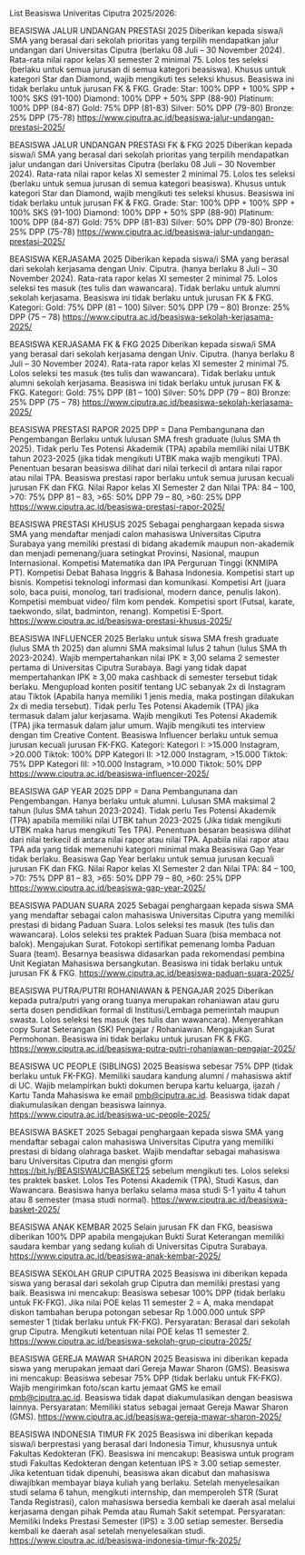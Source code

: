 List Beasiswa Univeritas Ciputra 2025/2026:

BEASISWA JALUR UNDANGAN PRESTASI 2025
Diberikan kepada siswa/i SMA yang berasal dari sekolah prioritas yang terpilih mendapatkan jalur undangan dari Universitas Ciputra (berlaku 08 Juli – 30 November 2024).
Rata-rata nilai rapor kelas XI semester 2 minimal 75.
Lolos tes seleksi (berlaku untuk semua jurusan di semua kategori beasiswa).
Khusus untuk kategori Star dan Diamond, wajib mengikuti tes seleksi khusus.
Beasiswa ini tidak berlaku untuk jurusan FK & FKG.
Grade:
Star: 100% DPP + 100% SPP + 100% SKS (91-100)
Diamond: 100% DPP + 50% SPP (88-90)
Platinum: 100% DPP (84-87)
Gold: 75% DPP (81-83)
Silver: 50% DPP (79-80)
Bronze: 25% DPP (75-78)
https://www.ciputra.ac.id/beasiswa-jalur-undangan-prestasi-2025/

BEASISWA JALUR UNDANGAN PRESTASI FK & FKG 2025
Diberikan kepada siswa/i SMA yang berasal dari sekolah prioritas yang terpilih mendapatkan jalur undangan dari Universitas Ciputra (berlaku 08 Juli – 30 November 2024).
Rata-rata nilai rapor kelas XI semester 2 minimal 75.
Lolos tes seleksi (berlaku untuk semua jurusan di semua kategori beasiswa).
Khusus untuk kategori Star dan Diamond, wajib mengikuti tes seleksi khusus.
Beasiswa ini tidak berlaku untuk jurusan FK & FKG.
Grade:
Star: 100% DPP + 100% SPP + 100% SKS (91-100)
Diamond: 100% DPP + 50% SPP (88-90)
Platinum: 100% DPP (84-87)
Gold: 75% DPP (81-83)
Silver: 50% DPP (79-80)
Bronze: 25% DPP (75-78)
https://www.ciputra.ac.id/beasiswa-jalur-undangan-prestasi-2025/

BEASISWA KERJASAMA 2025
Diberikan kepada siswa/i SMA yang berasal dari sekolah kerjasama dengan Univ. Ciputra. (hanya berlaku 8 Juli – 30 November 2024).
Rata-rata rapor kelas XI semester 2 minimal 75.
Lolos seleksi tes masuk (tes tulis dan wawancara).
Tidak berlaku untuk alumni sekolah kerjasama.
Beasiswa ini tidak berlaku untuk jurusan FK & FKG.
Kategori:
Gold: 75% DPP (81 – 100)
Silver: 50% DPP (79 – 80)
Bronze: 25% DPP (75 – 78)
https://www.ciputra.ac.id/beasiswa-sekolah-kerjasama-2025/

BEASISWA KERJASAMA FK & FKG 2025
Diberikan kepada siswa/i SMA yang berasal dari sekolah kerjasama dengan Univ. Ciputra. (hanya berlaku 8 Juli – 30 November 2024).
Rata-rata rapor kelas XI semester 2 minimal 75.
Lolos seleksi tes masuk (tes tulis dan wawancara).
Tidak berlaku untuk alumni sekolah kerjasama.
Beasiswa ini tidak berlaku untuk jurusan FK & FKG.
Kategori:
Gold: 75% DPP (81 – 100)
Silver: 50% DPP (79 – 80)
Bronze: 25% DPP (75 – 78)
https://www.ciputra.ac.id/beasiswa-sekolah-kerjasama-2025/

BEASISWA PRESTASI RAPOR 2025
DPP = Dana Pembangunana dan Pengembangan
Berlaku untuk lulusan SMA fresh graduate (lulus SMA th 2025).
Tidak perlu Tes Potensi Akademik (TPA) apabila memiliki nilai UTBK tahun 2023-2025 (jika tidak mengikuti UTBK maka wajib mengikuti TPA).
Penentuan besaran beasiswa dilihat dari nilai terkecil di antara nilai rapor atau nilai TPA.
Beasiswa prestasi rapor berlaku untuk semua jurusan kecuali jurusan FK dan FKG.
Nilai Rapor kelas XI Semester 2 dan Nilai TPA:
84 – 100, >70: 75% DPP
81 – 83, >65: 50% DPP
79 – 80, >60: 25% DPP
https://www.ciputra.ac.id/beasiswa-prestasi-rapor-2025/

BEASISWA PRESTASI KHUSUS 2025
Sebagai penghargaan kepada siswa SMA yang mendaftar menjadi calon mahasiswa Universitas Ciputra Surabaya yang memiliki prestasi di bidang akademik maupun non-akademik dan menjadi pemenang/juara setingkat Provinsi, Nasional, maupun Internasional.
Kompetisi Matematika dan IPA Perguruan Tinggi (KNMIPA PT).
Kompetisi Debat Bahasa Inggris & Bahasa Indonesia.
Kompetisi start up bisnis.
Kompetisi teknologi informasi dan komunikasi.
Kompetisi Art (juara solo, baca puisi, monolog, tari tradisional, modern dance, penulis lakon).
Kompetisi membuat video/ film kom pendek.
Kompetisi sport (Futsal, karate, taekwondo, silat, badminton, renang).
Kompetisi E-Sport.
https://www.ciputra.ac.id/beasiswa-prestasi-khusus-2025/

BEASISWA INFLUENCER 2025
Berlaku untuk siswa SMA fresh graduate (lulus SMA th 2025) dan alumni SMA maksimal lulus 2 tahun (lulus SMA th 2023-2024).
Wajib mempertahankan nilai IPK ≥ 3,00 selama 2 semester pertama di Universitas Ciputra Surabaya.
Bagi yang tidak dapat mempertahankan IPK ≥ 3,00 maka cashback di semester tersebut tidak berlaku.
Mengupload konten positif tentang UC sebanyak 2x di Instagram atau Tiktok (Apabila hanya memiliki 1 jenis media, maka postingan dilakukan 2x di media tersebut).
Tidak perlu Tes Potensi Akademik (TPA) jika termasuk dalam jalur kerjasama.
Wajib mengikuti Tes Potensi Akademik (TPA) jika termasuk dalam jalur umum.
Wajib mengikuti tes interview dengan tim Creative Content.
Beasiswa Influencer berlaku untuk semua jurusan kecuali jurusan FK-FKG.
Kategori:
Kategori I: >15.000 Instagram, >20.000 Tiktok: 100% DPP
Kategori II: >12.000 Instagram, >15.000 Tiktok: 75% DPP
Kategori III: >10.000 Instagram, >10.000 Tiktok: 50% DPP
https://www.ciputra.ac.id/beasiswa-influencer-2025/

BEASISWA GAP YEAR 2025
DPP = Dana Pembangunana dan Pengembangan.
Hanya berlaku untuk alumni. Lulusan SMA maksimal 2 tahun (lulus SMA tahun 2023-2024).
Tidak perlu Tes Potensi Akademik (TPA) apabila memiliki nilai UTBK tahun 2023-2025 (Jika tidak mengikuti UTBK maka harus mengikuti Tes TPA).
Penentuan besaran beasiswa dilihat dari nilai terkecil di antara nilai rapor atau nilai TPA.
Apabila nilai rapor atau TPA ada yang tidak memenuhi kategori minimal maka Beasiswa Gap Year tidak berlaku.
Beasiswa Gap Year berlaku untuk semua jurusan kecuali jurusan FK dan FKG.
Nilai Rapor kelas XI Semester 2 dan Nilai TPA:
84 – 100, >70: 75% DPP
81 – 83, >65: 50% DPP
79 – 80, >60: 25% DPP
https://www.ciputra.ac.id/beasiswa-gap-year-2025/

BEASISWA PADUAN SUARA 2025
Sebagai penghargaan kepada siswa SMA yang mendaftar sebagai calon mahasiswa Universitas Ciputra yang memiliki prestasi di bidang Paduan Suara.
Lolos seleksi tes masuk (tes tulis dan wawancara).
Lolos seleksi tes praktek Paduan Suara (bisa membaca not balok).
Mengajukan Surat.
Fotokopi sertifikat pemenang lomba Paduan Suara (team).
Besarnya beasiswa didasarkan pada rekomendasi pembina Unit Kegiatan Mahasiswa bersangkutan.
Beasiswa ini tidak berlaku untuk jurusan FK & FKG.
https://www.ciputra.ac.id/beasiswa-paduan-suara-2025/

BEASISWA PUTRA/PUTRI ROHANIAWAN & PENGAJAR 2025
Diberikan kepada putra/putri yang orang tuanya merupakan rohaniawan atau guru serta dosen pendidikan formal di Institusi/Lembaga pemerintah maupun swasta.
Lolos seleksi tes masuk (tes tulis dan wawancara).
Menyerahkan copy Surat Seterangan (SK) Pengajar / Rohaniawan.
Mengajukan Surat Permohonan.
Beasiswa ini tidak berlaku untuk jurusan FK & FKG.
https://www.ciputra.ac.id/beasiswa-putra-putri-rohaniawan-pengajar-2025/

BEASISWA UC PEOPLE (SIBLINGS) 2025
Beasiswa sebesar 75% DPP (tidak berlaku untuk FK-FKG).
Memiliki saudara kandung alumni / mahasiswa aktif di UC.
Wajib melampirkan bukti dokumen berupa kartu keluarga, ijazah / Kartu Tanda Mahasiswa ke email pmb@ciputra.ac.id.
Beasiswa tidak dapat diakumulasikan dengan beasiswa lainnya.
https://www.ciputra.ac.id/beasiswa-uc-people-2025/

BEASISWA BASKET 2025
Sebagai penghargaan kepada siswa SMA yang mendaftar sebagai calon mahasiswa Universitas Ciputra yang memiliki prestasi di bidang olahraga basket.
Wajib mendaftar sebagai mahasiswa baru Universitas Ciputra dan mengisi gform https://bit.ly/BEASISWAUCBASKET25 sebelum mengikuti tes.
Lolos seleksi tes praktek basket.
Lolos Tes Potensi Akademik (TPA), Studi Kasus, dan Wawancara.
Beasiswa hanya berlaku selama masa studi S-1 yaitu 4 tahun atau 8 semester (masa studi normal).
https://www.ciputra.ac.id/beasiswa-basket-2025/

BEASISWA ANAK KEMBAR 2025
Selain jurusan FK dan FKG, beasiswa diberikan 100% DPP apabila mengajukan Bukti Surat Keterangan memiliki saudara kembar yang sedang kuliah di Universitas Ciputra Surabaya.
https://www.ciputra.ac.id/beasiswa-anak-kembar-2025/

BEASISWA SEKOLAH GRUP CIPUTRA 2025
Beasiswa ini diberikan kepada siswa yang berasal dari sekolah grup Ciputra dan memiliki prestasi yang baik.
Beasiswa ini mencakup:
Beasiswa sebesar 100% DPP (tidak berlaku untuk FK-FKG).
Jika nilai POE kelas 11 semester 2 = A, maka mendapat diskon tambahan berupa potongan sebesar Rp 1.000.000 untuk SPP semester 1 (tidak berlaku untuk FK-FKG).
Persyaratan:
Berasal dari sekolah grup Ciputra.
Mengikuti ketentuan nilai POE kelas 11 semester 2.
https://www.ciputra.ac.id/beasiswa-sekolah-grup-ciputra-2025/

BEASISWA GEREJA MAWAR SHARON 2025
Beasiswa ini diberikan kepada siswa yang merupakan jemaat dari Gereja Mawar Sharon (GMS).
Beasiswa ini mencakup:
Beasiswa sebesar 75% DPP (tidak berlaku untuk FK-FKG).
Wajib mengirimkan foto/scan kartu jemaat GMS ke email pmb@ciputra.ac.id.
Beasiswa tidak dapat diakumulasikan dengan beasiswa lainnya.
Persyaratan:
Memiliki status sebagai jemaat Gereja Mawar Sharon (GMS).
https://www.ciputra.ac.id/beasiswa-gereja-mawar-sharon-2025/

BEASISWA INDONESIA TIMUR FK 2025
Beasiswa ini diberikan kepada siswa/i berprestasi yang berasal dari Indonesia Timur, khususnya untuk Fakultas Kedokteran (FK).
Beasiswa ini mencakup:
Beasiswa untuk program studi Fakultas Kedokteran dengan ketentuan IPS ≥ 3.00 setiap semester.
Jika ketentuan tidak dipenuhi, beasiswa akan dicabut dan mahasiswa diwajibkan membayar biaya kuliah yang berlaku.
Setelah menyelesaikan studi selama 6 tahun, mengikuti internship, dan memperoleh STR (Surat Tanda Registrasi), calon mahasiswa bersedia kembali ke daerah asal melalui kerjasama dengan pihak Pemda atau Rumah Sakit setempat.
Persyaratan:
Memiliki Indeks Prestasi Semester (IPS) ≥ 3.00 setiap semester.
Bersedia kembali ke daerah asal setelah menyelesaikan studi.
https://www.ciputra.ac.id/beasiswa-indonesia-timur-fk-2025/


